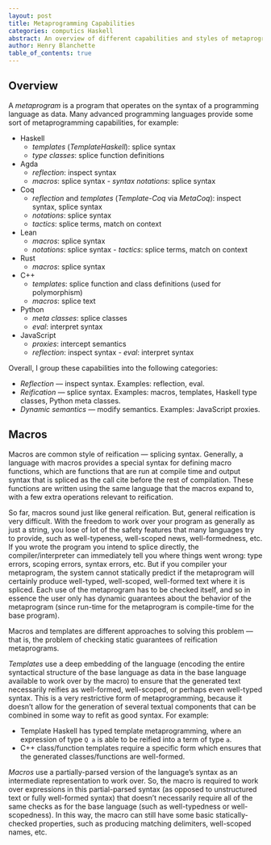 ```yaml
---
layout: post
title: Metaprogramming Capabilities
categories: computics Haskell
abstract: An overview of different capabilities and styles of metaprogramming.
author: Henry Blanchette
table_of_contents: true
---
```


## Overview

A *metaprogram* is a program that operates on the syntax of a programming
language as data. Many advanced programming languages provide some sort of
metaprogramming capabilities, for example:
- Haskell
  - _templates_ (_TemplateHaskell_): splice syntax
  - _type classes_: splice function definitions
- Agda
  - _reflection_: inspect syntax
  - _macros_:  splice syntax - _syntax notations_: splice syntax
- Coq
  - _reflection_ and  _templates_ (_Template-Coq_ via _MetaCoq_): inspect
    syntax, splice syntax
  - _notations_: splice syntax 
  - _tactics_: splice terms, match on context
- Lean
  - _macros_: splice syntax
  - _notations_: splice syntax - _tactics_: splice terms, match on context
- Rust
  - _macros_: splice syntax
- C++
  - _templates_: splice function and class definitions (used for polymorphism)
  - _macros_: splice text
- Python 
  - _meta classes_: splice classes 
  - _eval_: interpret syntax
- JavaScript 
  - _proxies_: intercept semantics 
  - _reflection_: inspect syntax - _eval_: interpret syntax

Overall, I group these capabilities into the following categories:
- *Reflection* — inspect syntax. Examples: reflection, eval.
- *Reification* — splice syntax. Examples: macros, templates, Haskell type
  classes, Python meta classes.
- *Dynamic semantics* — modify semantics. Examples: JavaScript proxies.

## Macros

Macros are common style of reification — splicing syntax. Generally, a language
with macros provides a special syntax for defining macro functions, which are
functions that are run at compile time and output syntax that is spliced as the
call cite before the rest of compilation. These functions are written using the
same language that the macros expand to, with a few extra operations relevant to
reification.

So far, macros sound just like general reification. But, general reification is
very difficult. With the freedom to work over your program as generally as just
a string, you lose of lot of the safety features that many languages try to
provide, such as well-typeness, well-scoped news, well-formedness, etc. If you
wrote the program you intend to splice directly, the compiler/interpreter can
immediately tell you where things went wrong: type errors, scoping errors,
syntax errors, etc. But if you compiler your metaprogram, the system cannot
statically predict if the metaprogram will certainly produce well-typed,
well-scoped, well-formed text where it is spliced. Each use of the metaprogram
has to be checked itself, and so in essence the user only has dynamic guarantees
about the behavior of the metaprogram (since run-time for the metaprogram is
compile-time for the base program).

Macros and templates are different approaches to solving this problem — that is,
the problem of checking static guarantees of reification metaprograms.

*Templates* use a deep embedding of the language (encoding the entire
syntactical structure of the base language as data in the base language
available to work over by the macro) to ensure that the generated text
necessarily reifies as well-formed, well-scoped, or perhaps even well-typed
syntax. This is a very restrictive form of metaprogramming, because it doesn’t
allow for the generation of several textual components that can be combined in
some way to refit as good syntax. For example:
- Template Haskell has typed template metaprogramming, where an expression of
  type `Q a` is able to be reified into a term of type `a`. 
- C++ class/function templates require a specific form which ensures that the
  generated classes/functions are well-formed.

*Macros* use a partially-parsed version of the language’s syntax as an
intermediate representation to work over. So, the macro is required to work over
expressions in this partial-parsed syntax (as opposed to unstructured text or
fully well-formed syntax) that doesn’t necessarily require all of the same
checks as for the base language (such as well-typedness or well-scopedness). In
this way, the macro can still have some basic statically-checked properties,
such as producing matching delimiters, well-scoped names, etc.